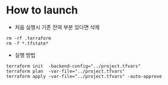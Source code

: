 
# How to launch
- 처음 실행시 기존 잔여 부분 있다면 삭제
```
rm -rf .terraform
rm -f *.tfstate*
```

- 실행 방법
```
terraform init  -backend-config="../project.tfvars"
terraform plan  -var-file="../project.tfvars"
terraform apply -var-file="../project.tfvars" -auto-approve
```